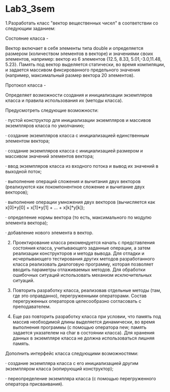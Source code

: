 # Lab3_3sem
1.Разработать класс "вектор вещественных чисел" в соответствии со следующим заданием:

Состояние класса -

Вектор включает в себя элементы типа double и определяется размером (количеством элементов в векторе) и значениями своих элементов, например: вектор из 6 элементов {12.5, 8.33, 5.01,-3.0,11.48, 5.23}. Память под вектор выделяется статически, во время компиляции, и задается массивом фиксированного предельного значения (например, максимальный размер вектора 20 элементов).

Протокол класса -

Определяет  возможности создания и инициализации экземпляров класса и правила использования их (методы класса).

Предусмотреть следующие возможности:

·          пустой конструктор для инициализации экземпляров и массивов экземпляров класса по умолчанию;

·          создание экземпляров класса с инициализацией единственным элементом вектора;

·          создание экземпляров класса с инициализацией размером и массивом значений элементов вектора;

·          ввод экземпляров класса из входного потока и вывод их значений в выходной поток;

·          выполнение операций сложения и вычитания двух векторов (реализуются как покомпонентное сложение и вычитание двух векторов);

·          выполнение операции умножения двух векторов (вычисляется как x[0]*y[0]  + x[1]*y[1] + ... + x[k]*y[k]);

·          определение нормы вектора (то есть, максимального по модулю элемента вектора);

·          добавление нового элемента в вектор.

2. Проектирование класса рекомендуется начать с представления состояния класса, учитывающего заданные операции, а затем реализации конструкторов и метода вывода. Для отладки и исчерпывающего тестирования других методов разработанного класса реализовать диалоговую программу, которая позволяет вводить параметры отлаживаемых методов. Для обработки ошибочных ситуаций использовать механизм исключительных ситуаций.

3. Повторить разработку класса, реализовав отдельные методы (там, где это оправданно), перегруженными операторами. Состав перегруженных операторов целесообразно согласовать с преподавателем.

4. Еще раз повторить разработку класса при условии, что память под массив необходимой длины выделяется динамически, во время выполнения программы (с помощью оператора new; память задается указателем на char в состоянии класса). Для хранения данных в экземпляре класса не должна использоваться лишняя память.

Дополнить интерфейс класса следующими возможностями:

·          создание экземпляра класса с его инициализацией другим экземпляром класса (копирующий конструктор);

·          переопределение экземпляра класса (с помощью перегруженного оператора присваивания).
